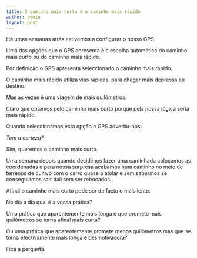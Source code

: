 ```yaml
---
title: O caminho mais curto e o caminho mais rápido
author: admin
layout: post
---
```

Há umas semanas atrás estivemos a configurar o nosso GPS.

Uma das opções que o GPS apresenta é a escolha automática do caminho mais curto ou do caminho mais rápido.

Por definição o GPS apresenta seleccionado o caminho mais rápido.

O caminho mais rápido utiliza vias rápidas, para chegar mais depressa ao destino.

Mas às vezes é uma viagem de mais quilómetros.

Claro que optamos pelo caminho mais curto porque pela nossa lógica seria mais rápido.

Quando seleccionámos esta opção o GPS advertiu-nos:

*Tem a certeza?*

Sim, queremos o caminho mais curto.

Uma semana depois quando decidimos fazer uma caminhada colocamos as coordenadas e para nossa surpresa acabamos num caminho no meio de terrenos de cultivo com o carro quase a atolar e sem sabermos se conseguíamos sair dali sem ser rebocados.

Afinal o caminho mais curto pode ser de facto o mais lento.

No dia a dia qual é a vossa prática?

Uma prática que aparentemente mais longa e que promete mais quilómetros se torna afinal mais curta?

Ou uma prática que aparentemente promete menos quilómetros mas que se torna efectivamente mais longa e desmotivadora?

Fica a pergunta. 